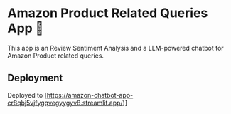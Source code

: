 # Amazon Product Related Queries App 💬

This app is an Review Sentiment Analysis and a LLM-powered chatbot for Amazon Product related queries.

## Deployment
Deployed to [https://amazon-chatbot-app-cr8qbj5vjfygqvegyygyv8.streamlit.app/)]
